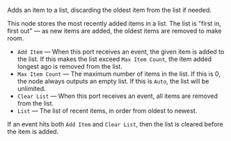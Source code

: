 Adds an item to a list, discarding the oldest item from the list if needed.

This node stores the most recently added items in a list. The list is "first in, first out" — as new items are added, the oldest items are removed to make room.

   - `Add Item` — When this port receives an event, the given item is added to the list. If this makes the list exceed `Max Item Count`, the item added longest ago is removed from the list.
   - `Max Item Count` — The maximum number of items in the list. If this is 0, the node always outputs an empty list. If this is `Auto`, the list will be unlimited.
   - `Clear List` — When this port receives an event, all items are removed from the list.
   - `List` — The list of recent items, in order from oldest to newest.

If an event hits both `Add Item` and `Clear List`, then the list is cleared before the item is added.
